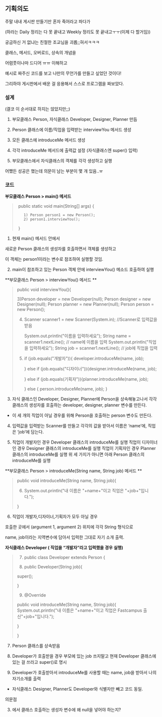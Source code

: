 ## 기획의도

주말 내내 게시판 만들기만 혼자 죽어라고 파다가

(하라는 Daily 정리는 다 못 끝내고 Weekly 정리도 못 끝내고ㅜㅜ(이제 다 할거임))

궁금하신 거 없냐는 친절한 조교님을 괴롭;;혀서ㅋㅋㅋ 

클래스, 메서드, 오버로드, 상속의 개념을

어렴풋이나마 드디어 ㅠㅠ 이해하고 

예시로 짜주신 코드를 보고 나만의 무언가를 만들고 싶었던 것이다!

그리하야 게시판에서 배운 걸 응용해서 스스로 프로그램을 짜보았다.



### 설계 

(결코 이 순서대로 하지는 않았지만;;)

1. 부모클래스 Person, 자식클래스 Developer, Designer, Planner 만듬

2. Person 클래스에 이름/직업을 입력받는 interviewYou 메서드 생성
3. 모든 클래스에 introduceMe 메서드 생성
4. 각각 introduceMe 메서드에 출력값 설정  (자식클래스엔 super() 입력)
5. 부모클래스에서 자식클래스의 객체를 각각 생성하고 실행

어쨌든 성공은 했는데 의문이 남는 부분이 몇 개 있음..ㅠ



### 코드

**부모클래스 Person > main() 메서드**

> ​	public static void main(String[] args) {	
>
>        1) Person person1 = new Person(); 
>        2) person1.interviewYou();
>
> ​	}

1) 현재 main() 메서드 안에서 

새로운 Person 클래스의 생성자를 호출하면서 객체를 생성하고

이 객체는 person1이라는 변수로 참조하여 실행할 것임.

2) main이 참조하고 있는 Person 객체 안에 interviewYou() 메소드 호출하여 실행



**부모클래스 Person > interviewYou() 메서드 **

> public void interviewYou(){
>
> 3)Person developer = new Developer(null); 
>    Person designer = new Designer(null); 
>    Person planner = new Planner(null); 
>    Person person = new Person(); 
>
> 4) Scanner scanner1 = new Scanner(System.in);	//Scanner로 입력값을 받음		
>
>     System.out.println("이름을 입력하세요"); 
>     String name = scanner1.nextLine(); // name에 이름을 입력
>     System.out.println("직업을 입력하세요");
>      String job = scanner1.nextLine(); // job에 직업을 입력
>
>
> 5) if (job.equals("개발자")){ developer.introduceMe(name, job);
>
>      } else if (job.equals("디자이너")){designer.introduceMe(name, job);
>
>      } else if (job.equals(기획자")){planner.introduceMe(name, job);
>
>      } else { person.introduceMe(name, job); 
> }



3) 자식 클래스인 Developer, Designer, Planner에 Person을 상속해놓고나서 각각 클래스의 생성자를 호출하는 developer, designer, planner 변수를 만든다. 

+ 이 세 개의 직업이 아닐 경우를 위해 Person을 호출하는 person 변수도 만든다.

4) 입력값을 입력받는 Scanner를 만들고 각각의 값을 받아서 이름은 ‘name’에, 직업은 ‘job’에 담는다.

5) 직업이 개발자인 경우 Developer 클래스의  introduceMe를 실행
직업이 디자이너인 경우 Designer 클래스의  introduceMe를 실행 
직업이 기획자인 경우 Planner 클래스의  introduceMe를 실행
위 세 가지가 아니면 아래 Person 클래스의 introduceMe를 실행 



**부모클래스 Person > introduceMe(String name, String job) 메서드 **

> public void introduceMe(String name, String job){
>
> 6) System.out.println("내 이름은 "+name+"이고 직업은 "+job+"입니다.");
>
> }

6) 직업이 개발자,디자이너,기획자가 모두 아닐 경우 

호출한 곳에서 (argument 1, argument 2) 위치에 각각 String 형식으로

name, job이라는 지역변수에 담아서 입력한 그대로 자기 소개 출력.



**자식클래스 Developer ( 직업을 “개발자”라고 입력했을 경우 실행)**

> 7) public class Developer extends Person {
>
> 8) public Developer(String job){
>
>  super();
>
>    }
>
> 9) @Override
>
> public void introduceMe(String name, String job){
> System.out.println("내 이름은 "+name+"이고 직업은 Fastcampus 출          신"+job+"입니다.");
>
>  }	
>
> }

7) Person 클래스를 상속받음

8) Developer가 호출받을 경우 부모에 있는 job 쓰지말고 현재 Developer 클래스에 있는 걸 쓰라고 super()로 명시

9)  Developer가 호출받아서 introduceMe를 사용할 때는 name, job을 받아서 나의 자기소개를 출력

* 자식클래스 Designer, Planner도 Developer와 식별자만 빼고 코드 동일.



의문점

3) 에서 클래스 호출하는 생성자 변수에 왜  null을 넣어야 하는지?
